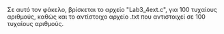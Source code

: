 Σε αυτό τον φάκελο, βρίσκεται το αρχείο "Lab3_4ext.c", για 100 τυχαίους αριθμούς, καθώς και το αντίστοιχο αρχείο .txt που αντιστοιχεί σε 100 τυχαίους αριθμούς.
